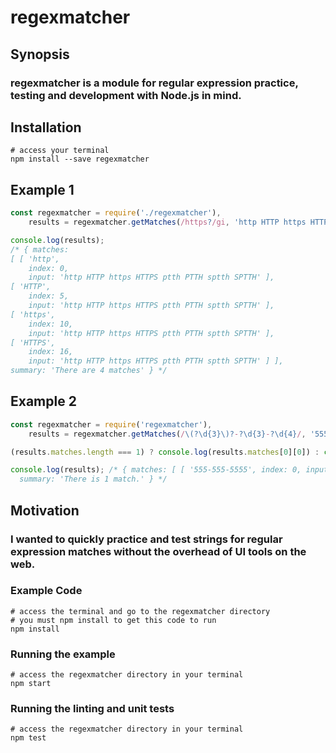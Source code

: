 # regexmatcher

## Synopsis

### regexmatcher is a module for regular expression practice, testing and development with Node.js in mind.

## Installation

```
# access your terminal
npm install --save regexmatcher
```

## Example 1

```javascript
const regexmatcher = require('./regexmatcher'),
    results = regexmatcher.getMatches(/https?/gi, 'http HTTP https HTTPS ptth PTTH sptth SPTTH');

console.log(results);
/* { matches:
[ [ 'http',
    index: 0,
    input: 'http HTTP https HTTPS ptth PTTH sptth SPTTH' ],
[ 'HTTP',
    index: 5,
    input: 'http HTTP https HTTPS ptth PTTH sptth SPTTH' ],
[ 'https',
    index: 10,
    input: 'http HTTP https HTTPS ptth PTTH sptth SPTTH' ],
[ 'HTTPS',
    index: 16,
    input: 'http HTTP https HTTPS ptth PTTH sptth SPTTH' ] ],
summary: 'There are 4 matches' } */
```

## Example 2

```javascript
const regexmatcher = require('regexmatcher'),
    results = regexmatcher.getMatches(/\(?\d{3}\)?-?\d{3}-?\d{4}/, '555-555-5555');

(results.matches.length === 1) ? console.log(results.matches[0][0]) : console.log('Please enter a valid North American telephone number...'); /* 555-555-5555 */

console.log(results); /* { matches: [ [ '555-555-5555', index: 0, input: '555-555-5555' ] ],
  summary: 'There is 1 match.' } */
```

## Motivation

### I wanted to quickly practice and test strings for regular expression matches without the overhead of UI tools on the web.

### Example Code

```
# access the terminal and go to the regexmatcher directory
# you must npm install to get this code to run
npm install
```

### Running the example

```
# access the regexmatcher directory in your terminal
npm start
```

### Running the linting and unit tests

```
# access the regexmatcher directory in your terminal
npm test
```

